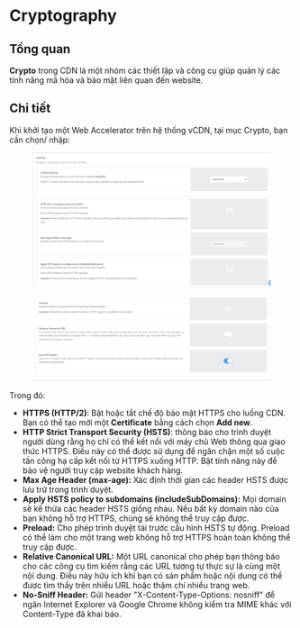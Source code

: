 # Cryptography

## Tổng quan

**Crypto** trong CDN là một nhóm các thiết lập và công cụ giúp quản lý các tính năng mã hóa và bảo mật liên quan đến website.

## Chi tiết

Khi khởi tạo một Web Accelerator trên hệ thống vCDN, tại mục Crypto, bạn cần chọn/ nhập:

<figure><img src="../../.gitbook/assets/image (14) (1) (1) (1) (1) (1) (1).png" alt=""><figcaption></figcaption></figure>

<figure><img src="../../.gitbook/assets/image (15) (1) (1) (1) (1) (1) (1).png" alt=""><figcaption></figcaption></figure>

Trong đó:&#x20;

* **HTTPS (HTTP/2)**: Bật hoặc tắt chế độ bảo mật HTTPS cho luồng CDN. Bạn có thể tạo mới một **Certificate** bằng cách chọn **Add new**.
* **HTTP Strict Transport Security (HSTS)**: thông báo cho trình duyệt người dùng rằng họ chỉ có thể kết nối với máy chủ Web thông qua giao thức HTTPS. Điều này có thể được sử dụng để ngăn chặn một số cuộc tấn công hạ cấp kết nối từ HTTPS xuống HTTP. Bật tính năng này để bảo vệ người truy cập website khách hàng.
* **Max Age Header (max-age):** Xác định thời gian các header HSTS được lưu trữ trong trình duyệt.
* **Apply HSTS policy to subdomains (includeSubDomains):** Mọi domain sẽ kế thừa các header HSTS giống nhau. Nếu bất kỳ domain nào của bạn không hỗ trợ HTTPS, chúng sẽ không thể truy cập được.
* **Preload:** Cho phép trình duyệt tải trước cấu hình HSTS tự động. Preload có thể làm cho một trang web không hỗ trợ HTTPS hoàn toàn không thể truy cập được.
* **Relative Canonical URL:** Một URL canonical cho phép bạn thông báo cho các công cụ tìm kiếm rằng các URL tương tự thực sự là cùng một nội dung. Điều này hữu ích khi bạn có sản phẩm hoặc nội dung có thể được tìm thấy trên nhiều URL hoặc thậm chí nhiều trang web.
* **No-Sniff Header:** Gửi header "X-Content-Type-Options: nosniff" để ngăn Internet Explorer và Google Chrome không kiểm tra MIME khác với Content-Type đã khai báo.
